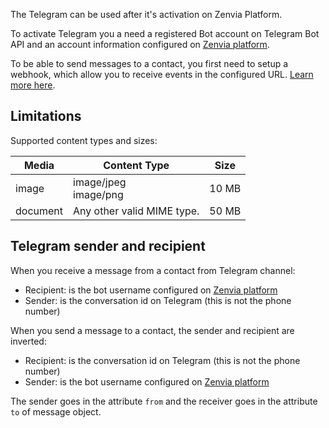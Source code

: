 The Telegram can be used after it's activation on Zenvia Platform.

To activate Telegram you a need a registered Bot account on Telegram Bot API and an account information configured on [Zenvia platform](https://app.zenvia.com/home/credentials/telegram/list).

To be able to send messages to a contact, you first need to setup a webhook, which allow you to receive events in the configured URL. [Learn more here](#tag/Webhooks).


## Limitations

Supported content types and sizes:

| Media | Content Type | Size |
|---|---|---|
| image | image/jpeg<br>image/png | 10&nbsp;MB |
| document | Any other valid MIME type. | 50&nbsp;MB |


## Telegram sender and recipient

When you receive a message from a contact from Telegram channel:

* Recipient: is the bot username configured on [Zenvia platform](https://app.zenvia.com/home/credentials/telegram/list)
* Sender: is the conversation id on Telegram (this is not the phone number)

When you send a message to a contact, the sender and recipient are inverted:

* Recipient: is the conversation id on Telegram (this is not the phone number)
* Sender: is the bot username configured on [Zenvia platform](https://app.zenvia.com/home/credentials/telegram/list)

The sender goes in the attribute `from` and the receiver goes in the attribute `to` of message object.
